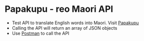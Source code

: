 # Papakupu - reo Maori API

- Test API to translate English words into Maori.  Visit [Papakupu](https://test-papakupu.herokuapp.com/v1/translations)
- Calling the API will return an array of JSON objects
- Use [Postman](https://www.getpostman.com/) to call the API

